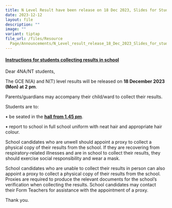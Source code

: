 ```yaml
---
title: N Level Result have been release on 18 Dec 2023, Slides for Students
date: 2023-12-12
layout: file
description: ""
image: ""
variant: tiptap
file_url: /files/Resource
  Page/Announcements/N_Level_result_release_18_Dec_2023_Slides_for_students.pdf
---
```

<h4><strong><u>Instructions for students collecting results in school</u></strong></h4><p></p><p>Dear 4NA/NT students, </p><p>The GCE N(A) and N(T) level results will be released on <strong>18 December 2023 (Mon) at 2 pm</strong>. </p><p>Parents/guardians may accompany their child/ward to collect their results. </p><p>Students are to:</p><p>•	be seated in the <strong><u>hall from 1.45 pm</u></strong>. </p><p>•	report to school in full school uniform with neat hair and appropriate hair colour.</p><p>School candidates who are unwell should appoint a proxy to collect a physical copy of their results from the school. If they are recovering from respiratory-related illnesses and are in school to collect their results, they should exercise social responsibility and wear a mask.</p><p>School candidates who are unable to collect their results in person can also appoint a proxy to collect a physical copy of their results from the school. Proxies are required to produce the relevant documents for the school’s verification when collecting the results. School candidates may contact their Form Teachers for assistance with the appointment of a proxy.</p><p> </p><p>Thank you.</p><p></p><p></p>